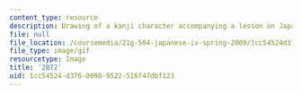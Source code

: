 ```yaml
---
content_type: resource
description: Drawing of a kanji character accompanying a lesson on Japanese.
file: null
file_location: /coursemedia/21g-504-japanese-iv-spring-2009/1cc54524d37600989522516f47dbf123_2872.gif
file_type: image/gif
resourcetype: Image
title: '2872'
uid: 1cc54524-d376-0098-9522-516f47dbf123
---
```


